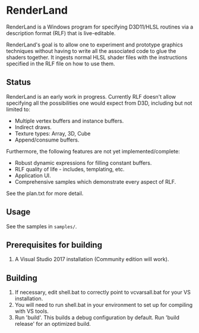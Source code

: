 # RenderLand

RenderLand is a Windows program for specifying D3D11/HLSL routines via a description format (RLF) that is live-editable. 

RenderLand's goal is to allow one to experiment and prototype graphics techniques without having to write all the associated code to glue the shaders together. It ingests normal HLSL shader files with the instructions specified in the RLF file on how to use them.

## Status
RenderLand is an early work in progress. Currently RLF doesn't allow specifying all the possibilities one would expect from D3D, including but not limited to:
* Multiple vertex buffers and instance buffers.
* Indirect draws.
* Texture types: Array, 3D, Cube
* Append/consume buffers.

Furthermore, the following features are not yet implemented/complete:
* Robust dynamic expressions for filling constant buffers. 
* RLF quality of life - includes, templating, etc. 
* Application UI. 
* Comprehensive samples which demonstrate every aspect of RLF. 

See the plan.txt for more detail. 

## Usage
See the samples in `samples/`.

## Prerequisites for building
1. A Visual Studio 2017 installation (Community edition will work).

## Building
1. If necessary, edit shell.bat to correctly point to vcvarsall.bat for your VS installation.
2. You will need to run shell.bat in your environment to set up for compiling with VS tools.
3. Run 'build'. This builds a debug configuration by default. Run 'build release' for an optimized build. 
